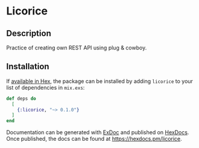 # Licorice

## Description

Practice of creating own REST API using plug & cowboy.

## Installation

If [available in Hex](https://hex.pm/docs/publish), the package can be installed
by adding `licorice` to your list of dependencies in `mix.exs`:

```elixir
def deps do
  [
    {:licorice, "~> 0.1.0"}
  ]
end
```

Documentation can be generated with [ExDoc](https://github.com/elixir-lang/ex_doc)
and published on [HexDocs](https://hexdocs.pm). Once published, the docs can
be found at <https://hexdocs.pm/licorice>.

